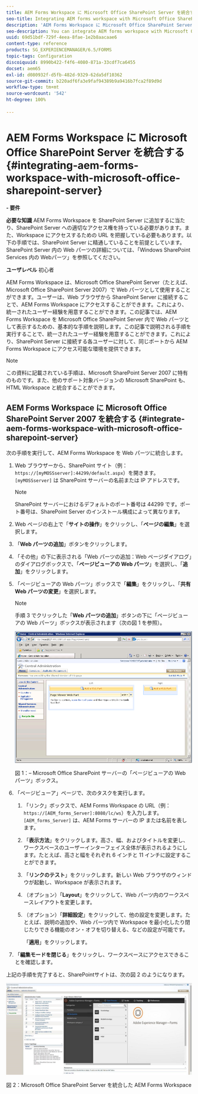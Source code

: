 ```yaml
---
title: AEM Forms Workspace に Microsoft Office SharePoint Server を統合する
seo-title: Integrating AEM forms workspace with Microsoft Office SharePoint Server
description: 'AEM Forms Workspace に Microsoft Office SharePoint Server を統合することができます。 '
seo-description: You can integrate AEM forms workspace with Microsoft Office SharePoint Server.
uuid: 69d51bdf-729f-4eea-8fae-1e2b8aacaae6
content-type: reference
products: SG_EXPERIENCEMANAGER/6.5/FORMS
topic-tags: Configuration
discoiquuid: 8990b422-f4f6-4080-871a-33cdf7ca6455
docset: aem65
exl-id: d080932f-d5fb-482d-9329-62da5df10362
source-git-commit: b220adf6fa3e9faf94389b9a9416b7fca2f89d9d
workflow-type: tm+mt
source-wordcount: '542'
ht-degree: 100%

---
```


# AEM Forms Workspace に Microsoft Office SharePoint Server を統合する{#integrating-aem-forms-workspace-with-microsoft-office-sharepoint-server}

**- 要件**

**必要な知識**
AEM Forms Workspace を SharePoint Server に追加するに当たり、SharePoint Server への適切なアクセス権を持っている必要があります。また、Workspace にアクセスするための URL を把握している必要もあります。以下の手順では、SharePoint Server に精通していることを前提としています。SharePoint Server 内の Web パーツの詳細については、「Windows SharePoint Services 内の Webパーツ」を参照してください。

**ユーザレベル**
初心者

AEM Forms Workspace は、Microsoft Office SharePoint Server（たとえば、Microsoft Office SharePoint Server 2007）で Web パーツとして使用することができます。ユーザーは、Web ブラウザから SharePoint Server に接続することで、AEM Forms Workspace にアクセスすることができます。これにより、統一されたユーザー経験を用意することができます。この記事では、AEM Forms Workspace を Microsoft Office SharePoint Server 内で Web パーツとして表示するための、基本的な手順を説明します。この記事で説明される手順を実行することで、統一されたユーザー経験を用意することができます。これにより、SharePoint Server に接続する各ユーザーに対して、同じポートから AEM Forms Workspace にアクセス可能な環境を提供できます。

>[!NOTE]
>
>この資料に記載されている手順は、Microsoft SharePoint Server 2007 に特有のものです。また、他のサポート対象バージョンの Microsoft SharePoint も、HTML Workspace と統合することができます。

## AEM Forms Workspace に Microsoft Office SharePoint Server 2007 を統合する {#integrate-aem-forms-workspace-with-microsoft-office-sharepoint-server}

次の手順を実行して、AEM Forms Workspace を Web パーツに統合します。

1. Web ブラウザーから、SharePoint サイト（例：`https://[myMOSSserver]:44299/default.aspx`）を開きます。`[myMOSSserver]` は SharePoint サーバーの名前または IP アドレスです。

   >[!NOTE]
   >
   >SharePoint サーバーにおけるデフォルトのポート番号は 44299 です。ポート番号は、SharePoint Server のインストール構成によって異なります。

1. Web ページの右上で「**サイトの操作**」をクリックし、「**ページの編集**」を選択します。
1. 「**Web パーツの追加**」ボタンをクリックします。
1. 「その他」の下に表示される「Web パーツの追加：Web ページダイアログ」のダイアログボックスで、「**ページビューアの Web パーツ**」を選択し、「**追加**」をクリックします。
1. 「ページビューアの Web パーツ」ボックスで「**編集**」をクリックし、「**共有 Web パーツの変更**」を選択します。

   >[!NOTE]
   >
   >手順 3 でクリックした「**Web パーツの追加**」ボタンの下に「ページビューアの Web パーツ」ボックスが表示されます（次の図 1 を参照）。

   ![Microsoft Office SharePoint Server の「ページビューアの web パーツ」ボックス。](assets/page-viewer-web-part-box-in-microsoft-office-sharepoint-server.png)

   図 1：– Microsoft Office SharePoint サーバーの「ページビューアの Web パーツ」ボックス。

1. 「ページビューア」ページで、次のタスクを実行します。

   1. 「リンク」ボックスで、AEM Forms Workspace の URL（例：`https://[AEM_forms_Server]:8080/lc/ws`）を入力します。`[AEM_forms_Server]` は、AEM Forms サーバーの IP または名前を表します。
   1. 「**表示方法**」をクリックします。高さ、幅、およびタイトルを変更し、ワークスペースのユーザーインターフェイス全体が表示されるようにします。たとえば、高さと幅をそれぞれ 6 インチと 11 インチに設定することができます。
   1. 「**リンクのテスト**」をクリックします。新しい Web ブラウザのウィンドウが起動し、Workspace が表示されます。
   1. （オプション）「**Layout**」をクリックして、Web パーツ内のワークスペースレイアウトを変更します。
   1. （オプション）「**詳細設定**」をクリックして、他の設定を変更します。たとえば、説明の追加や、Web パーツ内で Workspace を最小化したり閉じたりできる機能のオン・オフを切り替える、などの設定が可能です。

      「**適用**」をクリックします。

1. 「**編集モードを閉じる**」をクリックし、ワークスペースにアクセスできることを確認します。

上記の手順を完了すると、SharePointサイトは、次の図 2 のようになります。

![Microsoft Office SharePoint Server を統合した AEM Forms Workspace](assets/aem-forms-workspace.jpg)

図 2：Microsoft Office SharePoint Server を統合した AEM Forms Workspace
